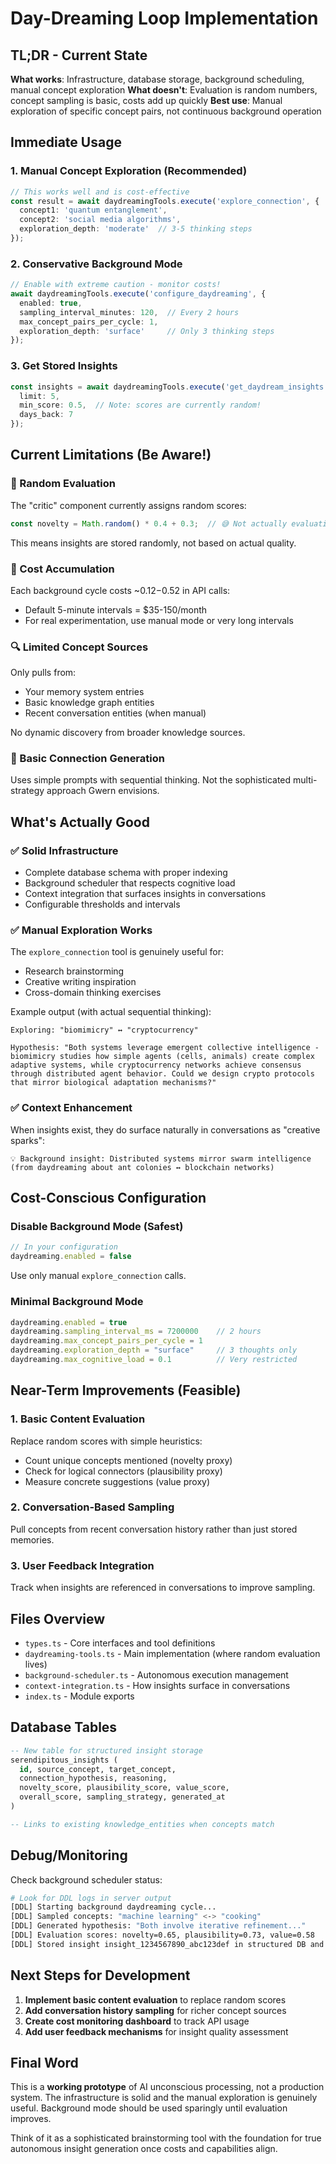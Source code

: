 # Day-Dreaming Loop Implementation

## TL;DR - Current State

**What works**: Infrastructure, database storage, background scheduling, manual concept exploration
**What doesn't**: Evaluation is random numbers, concept sampling is basic, costs add up quickly
**Best use**: Manual exploration of specific concept pairs, not continuous background operation

## Immediate Usage

### 1. Manual Concept Exploration (Recommended)
```typescript
// This works well and is cost-effective
const result = await daydreamingTools.execute('explore_connection', {
  concept1: 'quantum entanglement',
  concept2: 'social media algorithms',
  exploration_depth: 'moderate'  // 3-5 thinking steps
});
```

### 2. Conservative Background Mode
```typescript
// Enable with extreme caution - monitor costs!
await daydreamingTools.execute('configure_daydreaming', {
  enabled: true,
  sampling_interval_minutes: 120,  // Every 2 hours
  max_concept_pairs_per_cycle: 1,
  exploration_depth: 'surface'     // Only 3 thinking steps
});
```

### 3. Get Stored Insights
```typescript
const insights = await daydreamingTools.execute('get_daydream_insights', {
  limit: 5,
  min_score: 0.5,  // Note: scores are currently random!
  days_back: 7
});
```

## Current Limitations (Be Aware!)

### 🎲 Random Evaluation
The "critic" component currently assigns random scores:
```typescript
const novelty = Math.random() * 0.4 + 0.3;  // 😅 Not actually evaluating content
```
This means insights are stored randomly, not based on actual quality.

### 💸 Cost Accumulation  
Each background cycle costs ~$0.12-$0.52 in API calls:
- Default 5-minute intervals = $35-150/month
- For real experimentation, use manual mode or very long intervals

### 🔍 Limited Concept Sources
Only pulls from:
- Your memory system entries  
- Basic knowledge graph entities
- Recent conversation entities (when manual)

No dynamic discovery from broader knowledge sources.

### 🤖 Basic Connection Generation
Uses simple prompts with sequential thinking. Not the sophisticated multi-strategy approach Gwern envisions.

## What's Actually Good

### ✅ Solid Infrastructure
- Complete database schema with proper indexing
- Background scheduler that respects cognitive load
- Context integration that surfaces insights in conversations  
- Configurable thresholds and intervals

### ✅ Manual Exploration Works
The `explore_connection` tool is genuinely useful for:
- Research brainstorming
- Creative writing inspiration  
- Cross-domain thinking exercises

Example output (with actual sequential thinking):
```
Exploring: "biomimicry" ↔ "cryptocurrency"

Hypothesis: "Both systems leverage emergent collective intelligence - 
biomimicry studies how simple agents (cells, animals) create complex 
adaptive systems, while cryptocurrency networks achieve consensus 
through distributed agent behavior. Could we design crypto protocols 
that mirror biological adaptation mechanisms?"
```

### ✅ Context Enhancement
When insights exist, they do surface naturally in conversations as "creative sparks":
```
💡 Background insight: Distributed systems mirror swarm intelligence 
(from daydreaming about ant colonies ↔ blockchain networks)
```

## Cost-Conscious Configuration

### Disable Background Mode (Safest)
```typescript
// In your configuration
daydreaming.enabled = false
```
Use only manual `explore_connection` calls.

### Minimal Background Mode
```typescript
daydreaming.enabled = true
daydreaming.sampling_interval_ms = 7200000    // 2 hours
daydreaming.max_concept_pairs_per_cycle = 1
daydreaming.exploration_depth = "surface"     // 3 thoughts only
daydreaming.max_cognitive_load = 0.1          // Very restricted
```

## Near-Term Improvements (Feasible)

### 1. Basic Content Evaluation
Replace random scores with simple heuristics:
- Count unique concepts mentioned (novelty proxy)
- Check for logical connectors (plausibility proxy)  
- Measure concrete suggestions (value proxy)

### 2. Conversation-Based Sampling
Pull concepts from recent conversation history rather than just stored memories.

### 3. User Feedback Integration
Track when insights are referenced in conversations to improve sampling.

## Files Overview

- `types.ts` - Core interfaces and tool definitions
- `daydreaming-tools.ts` - Main implementation (where random evaluation lives)
- `background-scheduler.ts` - Autonomous execution management
- `context-integration.ts` - How insights surface in conversations
- `index.ts` - Module exports

## Database Tables

```sql
-- New table for structured insight storage  
serendipitous_insights (
  id, source_concept, target_concept, 
  connection_hypothesis, reasoning,
  novelty_score, plausibility_score, value_score,
  overall_score, sampling_strategy, generated_at
)

-- Links to existing knowledge_entities when concepts match
```

## Debug/Monitoring

Check background scheduler status:
```bash
# Look for DDL logs in server output
[DDL] Starting background daydreaming cycle...  
[DDL] Sampled concepts: "machine learning" <-> "cooking"
[DDL] Generated hypothesis: "Both involve iterative refinement..."
[DDL] Evaluation scores: novelty=0.65, plausibility=0.73, value=0.58
[DDL] Stored insight insight_1234567890_abc123def in structured DB and memory
```

## Next Steps for Development

1. **Implement basic content evaluation** to replace random scores
2. **Add conversation history sampling** for richer concept sources  
3. **Create cost monitoring dashboard** to track API usage
4. **Add user feedback mechanisms** for insight quality assessment

## Final Word

This is a **working prototype** of AI unconscious processing, not a production system. The infrastructure is solid and the manual exploration is genuinely useful. Background mode should be used sparingly until evaluation improves.

Think of it as a sophisticated brainstorming tool with the foundation for true autonomous insight generation once costs and capabilities align. 